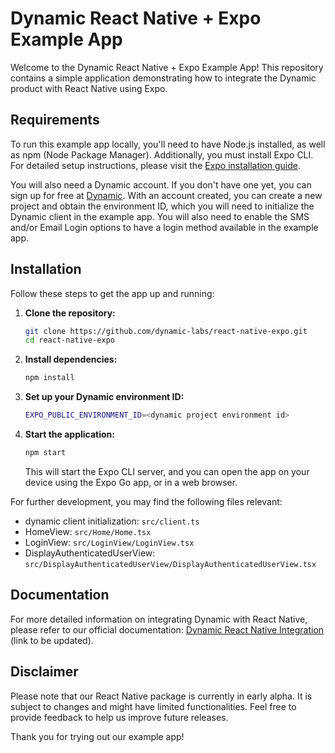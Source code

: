 # Dynamic React Native + Expo Example App

Welcome to the Dynamic React Native + Expo Example App! This repository contains a simple application demonstrating how to integrate the Dynamic product with React Native using Expo.

## Requirements

To run this example app locally, you'll need to have Node.js installed, as well as npm (Node Package Manager). Additionally, you must install Expo CLI. For detailed setup instructions, please visit the [Expo installation guide](https://docs.expo.dev/get-started/installation/).

You will also need a Dynamic account. If you don't have one yet, you can sign up for free at [Dynamic](https://dynamic.xyz/).
With an account created, you can create a new project and obtain the environment ID, which you will need to initialize the Dynamic client in the example app.
You will also need to enable the SMS and/or Email Login options to have a login method available in the example app.

## Installation

Follow these steps to get the app up and running:

1. **Clone the repository:**

   ```bash
   git clone https://github.com/dynamic-labs/react-native-expo.git
   cd react-native-expo
   ```

2. **Install dependencies:**

   ```bash
   npm install
   ```

3. **Set up your Dynamic environment ID:**

   ```bash
   EXPO_PUBLIC_ENVIRONMENT_ID=<dynamic project environment id>
   ```

4. **Start the application:**

   ```bash
   npm start
   ```

   This will start the Expo CLI server, and you can open the app on your device using the Expo Go app, or in a web browser.

For further development, you may find the following files relevant:

- dynamic client initialization: `src/client.ts`
- HomeView: `src/Home/Home.tsx`
- LoginView: `src/LoginView/LoginView.tsx`
- DisplayAuthenticatedUserView: `src/DisplayAuthenticatedUserView/DisplayAuthenticatedUserView.tsx`

## Documentation

For more detailed information on integrating Dynamic with React Native, please refer to our official documentation: [Dynamic React Native Integration](#) (link to be updated).

## Disclaimer

Please note that our React Native package is currently in early alpha. It is subject to changes and might have limited functionalities. Feel free to provide feedback to help us improve future releases.

Thank you for trying out our example app!
